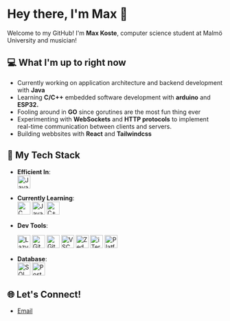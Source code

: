 # Hey there, I'm Max 👋

Welcome to my GitHub! I'm **Max Koste**, computer science student at Malmö University and musician!

## 💻 What I'm up to right now
- Currently working on application architecture and backend development with **Java**
- Learning **C/C++** embedded software development with **arduino** and **ESP32.**
- Fooling around in **GO** since gorutines are the most fun thing ever
- Experimenting with **WebSockets** and **HTTP protocols** to implement real-time communication between clients and servers.
- Building webbsites with **React** and **Tailwindcss**
  
## 💪 My Tech Stack

- **Efficient In**:  
  <img src="https://img.shields.io/badge/Java-F8B700?style=for-the-badge&logo=java&logoColor=white" alt="Java" height="30"> 

- **Currently Learning**:  
  <img src="https://img.shields.io/badge/C-00599C?style=for-the-badge&logo=c&logoColor=white" alt="C" height="30">
  <img src="https://img.shields.io/badge/JavaScript-F7DF1E?style=for-the-badge&logo=javascript&logoColor=black" alt="JavaScript" height="30"> 
  <img src="https://img.shields.io/badge/C%2B%2B-00599C?style=for-the-badge&logo=c%2B%2B&logoColor=white" alt="C++" height="30"> 

- **Dev Tools**:
  
  <img src="https://img.shields.io/badge/Vim-019733?style=for-the-badge&logo=vim&logoColor=white" alt="LazyVim" height="30"> 
  <img src="https://img.shields.io/badge/Git-F05032?style=for-the-badge&logo=git&logoColor=white" alt="Git" height="30"> 
  <img src="https://img.shields.io/badge/GitHub-181717?style=for-the-badge&logo=github&logoColor=white" alt="GitHub" height="30"> 
  <img src="https://img.shields.io/badge/VSCode-007ACC?style=for-the-badge&logo=visual-studio-code&logoColor=white" alt="VSCode" height="30"> 
  <img src="https://img.shields.io/badge/Zed-000000?style=for-the-badge&logo=zed&logoColor=white" alt="Zed" height="30"> 
  <img src="https://img.shields.io/badge/iTerm2-000000?style=for-the-badge&logo=iterm2&logoColor=white" alt="iTerm2" height="30"> 
  <img src="https://img.shields.io/badge/PlatformIO-000000?style=for-the-badge&logo=platformio&logoColor=white" alt="PlatformIO" height="30"> 

- **Database**:  
  <img src="https://img.shields.io/badge/SQL-006E4F?style=for-the-badge&logo=sql&logoColor=white" alt="SQL" height="30"> 
  <img src="https://img.shields.io/badge/PostgreSQL-336791?style=for-the-badge&logo=postgresql&logoColor=white" alt="PostgreSQL" height="30">

## 🌐 Let's Connect!
- [Email](mailto:maxkoste@gmail.com)

